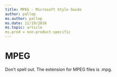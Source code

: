 ```yaml
---
title: MPEG - Microsoft Style Guide
author: pallep
ms.author: pallep
ms.date: 11/19/2016
ms.topic: article
ms.prod = non-product-specific
---
```


# MPEG

Don’t spell out. The extension for MPEG files is .mpg.
